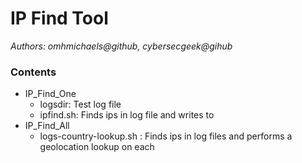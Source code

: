 # IP Find Tool
*Authors: omhmichaels@github, cybersecgeek@gihub*

### Contents 
* IP_Find_One
  - logsdir: Test log file
  - ipfind.sh: Finds ips in log file and writes to 
* IP_Find_All
  - logs-country-lookup.sh : Finds ips in log files and performs a geolocation lookup on each
